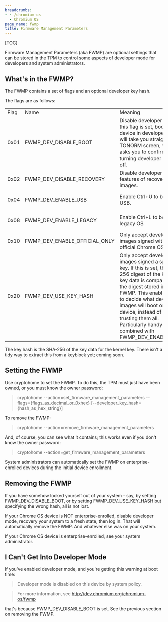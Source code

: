 ```yaml
---
breadcrumbs:
- - /chromium-os
  - Chromium OS
page_name: fwmp
title: Firmware Management Parameters
---
```


[TOC]

Firmware Management Parameters (aka FWMP) are optional settings that can be
stored in the TPM to control some aspects of developer mode for developers and
system administrators.

## What's in the FWMP?

The FWMP contains a set of flags and an optional developer key hash.

The flags are as follows:

<table>
<tr>
<td> Flag</td>
<td>Name </td>
<td>Meaning </td>
</tr>
<tr>
<td> 0x01</td>
<td> FWMP_DEV_DISABLE_BOOT</td>
<td>Disable developer mode. If this flag is set, booting the device in developer mode will take you straight to the TONORM screen, which asks you to confirm turning developer mode off.</td>
</tr>
<tr>
<td> 0x02</td>
<td> FWMP_DEV_DISABLE_RECOVERY</td>
<td>Disable developer features of recovery images.</td>
</tr>
<tr>
<td> 0x04</td>
<td> FWMP_DEV_ENABLE_USB</td>
<td>Enable Ctrl+U to boot from USB.</td>
<td>Same effect as 'crossystem dev_boot_usb=1'</td>
</tr>
<tr>
<td> 0x08</td>
<td> FWMP_DEV_ENABLE_LEGACY</td>
<td>Enable Ctrl+L to boot from legacy OS</td>
<td>Same effect as 'crossystem dev_boot_legacy=1'</td>
</tr>
<tr>
<td> 0x10</td>
<td> FWMP_DEV_ENABLE_OFFICIAL_ONLY</td>
<td>Only accept developer images signed with the official Chrome OS key.</td>
<td>Same effect as 'crossystem dev_boot_signed_only=1'</td>
</tr>
<tr>
<td> 0x20</td>
<td> FWMP_DEV_USE_KEY_HASH</td>
<td>Only accept developer images signed a specific key. If this is set, the SHA-256 digest of the kernel key data is compared with the digest stored in the FWMP. This enables you to decide what developer images will boot on your device, instead of blindly trusting them all. Particularly handy when combined with FWMP_DEV_ENABLE_USB.</td>
</tr>
</table>

The key hash is the SHA-256 of the key data for the kernel key. There isn't a
tidy way to extract this from a keyblock yet; coming soon.

## Setting the FWMP

Use cryptohome to set the FWMP. To do this, the TPM must just have been owned,
or you must know the owner password:

> cryptohome --action=set_firmware_management_parameters
> --flags={flags_as_decimal_or_0xhex}
> \[--developer_key_hash={hash_as_hex_string}\]

To remove the FWMP:

> cryptohome --action=remove_firmware_management_parameters

And, of course, you can see what it contains; this works even if you don't know
the owner password:

> cryptohome --action=get_firmware_management_parameters

System administrators can automatically set the FWMP on enterprise-enrolled
devices during the initial device enrollment.

## Removing the FWMP

If you have somehow locked yourself out of your system - say, by setting
FWMP_DEV_DISABLE_BOOT, or by setting FWMP_DEV_USE_KEY_HASH but specifying the
wrong hash, all is not lost.

If your Chrome OS device is NOT enterprise-enrolled, disable developer mode,
recovery your system to a fresh state, then log in. That will automatically
remove the FWMP. And whatever else was on your system.

If your Chrome OS device is enterprise-enrolled, see your system administrator.

## I Can't Get Into Developer Mode

If you've enabled developer mode, and you're getting this warning at boot time:

> Developer mode is disabled on this device by system policy.

> For more information, see http://dev.chromium.org/chromium-os/fwmp

that's because FWMP_DEV_DISABLE_BOOT is set. See the previous section on
removing the FWMP.